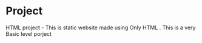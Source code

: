 # Project
HTML project  - This is static website made using Only HTML . This is a very Basic level porject 

